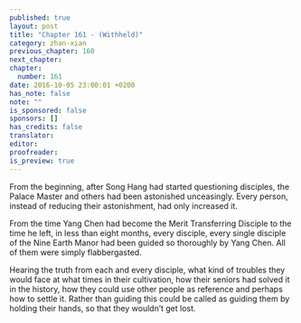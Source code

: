```yaml
---
published: true
layout: post
title: "Chapter 161 - (Withheld)"
category: zhan-xian
previous_chapter: 160
next_chapter:
chapter:
  number: 161
date: 2016-10-05 23:00:01 +0200
has_note: false
note: ""
is_sponsored: false
sponsors: []
has_credits: false
translator:
editor:
proofreader:
is_preview: true
---
```

From the beginning, after Song Hang had started questioning disciples, the Palace Master and others had been astonished unceasingly. Every person, instead of reducing their astonishment, had only increased it.

From the time Yang Chen had become the Merit Transferring Disciple to the time he left, in less than eight months, every disciple, every single disciple of the Nine Earth Manor had been guided so thoroughly by Yang Chen. All of them were simply flabbergasted.

Hearing the truth from each and every disciple, what kind of troubles they would face at what times in their cultivation, how their seniors had solved it in the history, how they could use other people as reference and perhaps how to settle it. Rather than guiding this could be called as guiding them by holding their hands, so that they wouldn’t get lost.
